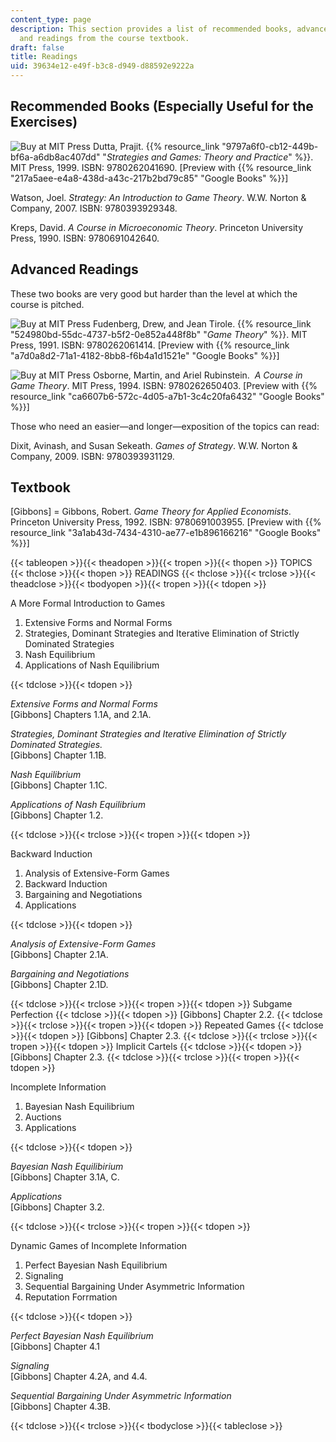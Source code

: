 ```yaml
---
content_type: page
description: This section provides a list of recommended books, advanced readings,
  and readings from the course textbook.
draft: false
title: Readings
uid: 39634e12-e49f-b3c8-d949-d88592e9222a
---
```

## Recommended Books (Especially Useful for the Exercises)

![Buy at MIT Press](/images/mp_logo.gif) Dutta, Prajit. {{% resource_link "9797a6f0-cb12-449b-bf6a-a6db8ac407dd" "_Strategies and Games: Theory and Practice_" %}}. MIT Press, 1999. ISBN: 9780262041690. \[Preview with {{% resource_link "217a5aee-e4a8-438d-a43c-217b2bd79c85" "Google Books" %}}\]

Watson, Joel. _Strategy: An Introduction to Game Theory_. W.W. Norton & Company, 2007. ISBN: 9780393929348.

Kreps, David. _A Course in Microeconomic Theory_. Princeton University Press, 1990. ISBN: 9780691042640.

## Advanced Readings

These two books are very good but harder than the level at which the course is pitched.

![Buy at MIT Press](/images/mp_logo.gif) Fudenberg, Drew, and Jean Tirole. {{% resource_link "524980bd-55dc-4737-b5f2-0e852a448f8b" "_Game Theory_" %}}. MIT Press, 1991. ISBN: 9780262061414. \[Preview with {{% resource_link "a7d0a8d2-71a1-4182-8bb8-f6b4a1d1521e" "Google Books" %}}\]

![Buy at MIT Press](/images/mp_logo.gif) Osborne, Martin, and Ariel Rubinstein.  _A Course in Game Theory_. MIT Press, 1994. ISBN: 9780262650403. \[Preview with {{% resource_link "ca6607b6-572c-4d05-a7b1-3c4c20fa6432" "Google Books" %}}\]

Those who need an easier—and longer—exposition of the topics can read:

Dixit, Avinash, and Susan Sekeath. _Games of Strategy_. W.W. Norton & Company, 2009. ISBN: 9780393931129.

## Textbook

\[Gibbons\] = Gibbons, Robert. _Game Theory for Applied Economists_. Princeton University Press, 1992. ISBN: 9780691003955. \[Preview with {{% resource_link "3a1ab43d-7434-4310-ae77-e1b896166216" "Google Books" %}}\]

{{< tableopen >}}{{< theadopen >}}{{< tropen >}}{{< thopen >}}
TOPICS
{{< thclose >}}{{< thopen >}}
READINGS
{{< thclose >}}{{< trclose >}}{{< theadclose >}}{{< tbodyopen >}}{{< tropen >}}{{< tdopen >}}

A More Formal Introduction to Games

1. Extensive Forms and Normal Forms
2. Strategies, Dominant Strategies and Iterative Elimination of Strictly Dominated Strategies
3. Nash Equilibrium
4. Applications of Nash Equilibrium

{{< tdclose >}}{{< tdopen >}}

_Extensive Forms and Normal Forms_   
\[Gibbons\] Chapters 1.1A, and 2.1A.

_Strategies, Dominant Strategies and Iterative Elimination of Strictly Dominated Strategies._   
\[Gibbons\] Chapter 1.1B.

_Nash Equilibrium_   
\[Gibbons\] Chapter 1.1C.

_Applications of Nash Equilibrium_   
\[Gibbons\] Chapter 1.2.

{{< tdclose >}}{{< trclose >}}{{< tropen >}}{{< tdopen >}}

Backward Induction

1. Analysis of Extensive-Form Games
2. Backward Induction
3. Bargaining and Negotiations
4. Applications

{{< tdclose >}}{{< tdopen >}}

_Analysis of Extensive-Form Games_   
\[Gibbons\] Chapter 2.1A.

_Bargaining and Negotiations_   
\[Gibbons\] Chapter 2.1D.

{{< tdclose >}}{{< trclose >}}{{< tropen >}}{{< tdopen >}}
Subgame Perfection
{{< tdclose >}}{{< tdopen >}}
\[Gibbons\] Chapter 2.2.
{{< tdclose >}}{{< trclose >}}{{< tropen >}}{{< tdopen >}}
Repeated Games
{{< tdclose >}}{{< tdopen >}}
\[Gibbons\] Chapter 2.3.
{{< tdclose >}}{{< trclose >}}{{< tropen >}}{{< tdopen >}}
Implicit Cartels
{{< tdclose >}}{{< tdopen >}}
\[Gibbons\] Chapter 2.3.
{{< tdclose >}}{{< trclose >}}{{< tropen >}}{{< tdopen >}}

Incomplete Information

1. Bayesian Nash Equilibrium
2. Auctions
3. Applications

{{< tdclose >}}{{< tdopen >}}

_Bayesian Nash Equilibirium_   
\[Gibbons\] Chapter 3.1A, C.

_Applications_   
\[Gibbons\] Chapter 3.2.

{{< tdclose >}}{{< trclose >}}{{< tropen >}}{{< tdopen >}}

Dynamic Games of Incomplete Information

1. Perfect Bayesian Nash Equilibrium
2. Signaling
3. Sequential Bargaining Under Asymmetric Information
4. Reputation Forrmation

{{< tdclose >}}{{< tdopen >}}

_Perfect Bayesian Nash Equilibrium_   
\[Gibbons\] Chapter 4.1

_Signaling_   
\[Gibbons\] Chapter 4.2A, and 4.4.

_Sequential Bargaining Under Asymmetric Information_   
\[Gibbons\] Chapter 4.3B.

{{< tdclose >}}{{< trclose >}}{{< tbodyclose >}}{{< tableclose >}}